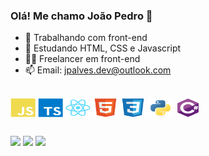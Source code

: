 ### Olá! Me chamo João Pedro 👋

- 🔭 Trabalhando com front-end
- 🌱 Estudando HTML, CSS e Javascript
- 🧑‍💻 Freelancer em front-end
- 📫 Email: jpalves.dev@outlook.com

<div style="display: inline_block"><br>
  <img align="center" alt="Johan-Js" height="30" width="40" src="https://raw.githubusercontent.com/devicons/devicon/master/icons/javascript/javascript-plain.svg">
  <img align="center" alt="Johan-Ts" height="30" width="40" src="https://raw.githubusercontent.com/devicons/devicon/master/icons/typescript/typescript-plain.svg">
  <img align="center" alt="Johan-React" height="30" width="40" src="https://raw.githubusercontent.com/devicons/devicon/master/icons/react/react-original.svg">
  <img align="center" alt="Johan-HTML" height="30" width="40" src="https://raw.githubusercontent.com/devicons/devicon/master/icons/html5/html5-original.svg">
  <img align="center" alt="Johan-CSS" height="30" width="40" src="https://raw.githubusercontent.com/devicons/devicon/master/icons/css3/css3-original.svg">
  <img align="center" alt="Johan-Python" height="30" width="40" src="https://raw.githubusercontent.com/devicons/devicon/master/icons/python/python-original.svg">
  <img align="center" alt="Johan-Csharp" height="30" width="40" src="https://raw.githubusercontent.com/devicons/devicon/master/icons/csharp/csharp-original.svg">
  
  ##
 
<div> 
  <a href="https://www.instagram.com/uthejohandev/" target="_blank"><img src="https://img.shields.io/badge/-Instagram-%23E4405F?style=for-the-badge&logo=instagram&logoColor=white" target="_blank"></a>
  <a href = "mailto:jpalves.dev@outlook.com"><img src="https://img.shields.io/badge/-Gmail-%23333?style=for-the-badge&logo=gmail&logoColor=white" target="_blank"></a>
  <a href="https://www.linkedin.com/in/rafaella-ballerini-45875016a" target="_blank"><img src="https://img.shields.io/badge/-LinkedIn-%230077B5?style=for-the-badge&logo=linkedin&logoColor=white" target="_blank"></a> 
  
</div>

